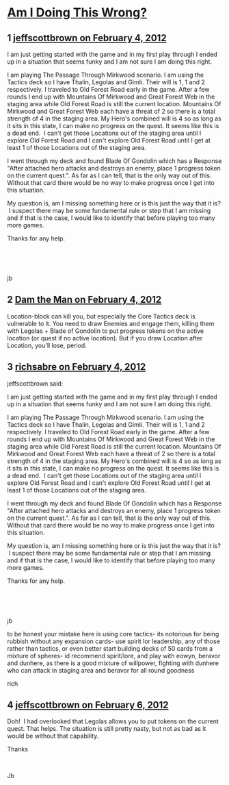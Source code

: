 # [Am I Doing This Wrong?](https://community.fantasyflightgames.com/topic/60027-am-i-doing-this-wrong/)

## 1 [jeffscottbrown on February 4, 2012](https://community.fantasyflightgames.com/topic/60027-am-i-doing-this-wrong/?do=findComment&comment=589795)

I am just getting started with the game and in my first play through I ended up in a situation that seems funky and I am not sure I am doing this right.

I am playing The Passage Through Mirkwood scenario. I am using the Tactics deck so I have Thalin, Legolas and Gimli. Their will is 1, 1 and 2 respectively. I traveled to Old Forest Road early in the game. After a few rounds I end up with Mountains Of Mirkwood and Great Forest Web in the staging area while Old Forest Road is still the current location. Mountains Of Mirkwood and Great Forest Web each have a threat of 2 so there is a total strength of 4 in the staging area. My Hero's combined will is 4 so as long as it sits in this state, I can make no progress on the quest. It seems like this is a dead end.  I can't get those Locations out of the staging area until I explore Old Forest Road and I can't explore Old Forest Road until I get at least 1 of those Locations out of the staging area.

I went through my deck and found Blade Of Gondolin which has a Response "After attached hero attacks and destroys an enemy, place 1 progress token on the current quest.". As far as I can tell, that is the only way out of this. Without that card there would be no way to make progress once I get into this situation.

My question is, am I missing something here or is this just the way that it is?  I suspect there may be some fundamental rule or step that I am missing and if that is the case, I would like to identify that before playing too many more games.

Thanks for any help.

 

 

jb

## 2 [Dam the Man on February 4, 2012](https://community.fantasyflightgames.com/topic/60027-am-i-doing-this-wrong/?do=findComment&comment=589809)

Location-block can kill you, but especially the Core Tactics deck is vulnerable to it. You need to draw Enemies and engage them, killing them with Legolas + Blade of Gondolin to put progress tokens on the active location (or quest if no active location). But if you draw Location after Location, you'll lose, period.

## 3 [richsabre on February 4, 2012](https://community.fantasyflightgames.com/topic/60027-am-i-doing-this-wrong/?do=findComment&comment=589819)

jeffscottbrown said:

I am just getting started with the game and in my first play through I ended up in a situation that seems funky and I am not sure I am doing this right.

I am playing The Passage Through Mirkwood scenario. I am using the Tactics deck so I have Thalin, Legolas and Gimli. Their will is 1, 1 and 2 respectively. I traveled to Old Forest Road early in the game. After a few rounds I end up with Mountains Of Mirkwood and Great Forest Web in the staging area while Old Forest Road is still the current location. Mountains Of Mirkwood and Great Forest Web each have a threat of 2 so there is a total strength of 4 in the staging area. My Hero's combined will is 4 so as long as it sits in this state, I can make no progress on the quest. It seems like this is a dead end.  I can't get those Locations out of the staging area until I explore Old Forest Road and I can't explore Old Forest Road until I get at least 1 of those Locations out of the staging area.

I went through my deck and found Blade Of Gondolin which has a Response "After attached hero attacks and destroys an enemy, place 1 progress token on the current quest.". As far as I can tell, that is the only way out of this. Without that card there would be no way to make progress once I get into this situation.

My question is, am I missing something here or is this just the way that it is?  I suspect there may be some fundamental rule or step that I am missing and if that is the case, I would like to identify that before playing too many more games.

Thanks for any help.

 

 

jb



to be honest your mistake here is using core tactics- its notorious for being rubbish without any expansion cards- use spirit lor leadership, any of those rather than tactics, or even better start building decks of 50 cards from a mixture of spheres- id recommend spirit/lore, and play with eowyn, beravor and dunhere, as there is a good mixture of willpower, fighting with dunhere who can attack in staging area and beravor for all round goodness

rich

## 4 [jeffscottbrown on February 6, 2012](https://community.fantasyflightgames.com/topic/60027-am-i-doing-this-wrong/?do=findComment&comment=590718)

Doh!  I had overlooked that Legolas allows you to put tokens on the current quest. That helps. The situation is still pretty nasty, but not as bad as it would be without that capability. 

Thanks

 

Jb

